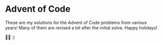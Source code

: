 # Advent of Code
 
These are my solutions for the Advent of Code problems from various years! Many of them are revised
a bit after the initial solve. Happy holidays!

🎄🎁 :)

